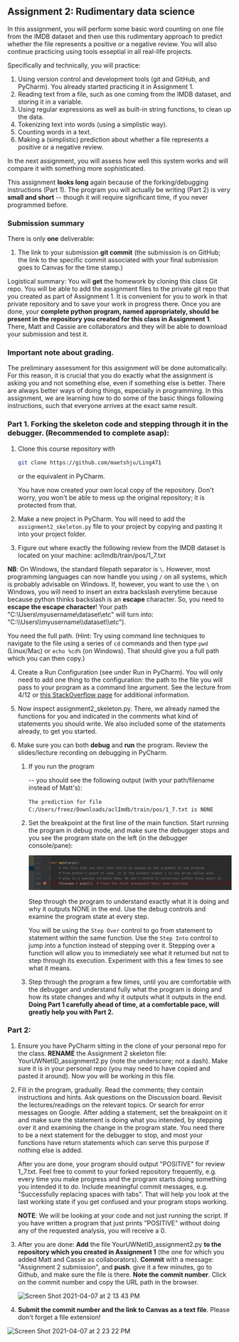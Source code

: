 ## Assignment 2: Rudimentary data science

In this assignment, you will perform some basic word counting on one  file from the IMDB dataset and then use this rudimentary approach to predict whether the file represents a positive or a negative review. You will also continue practicing using tools esseptial in all real-life projects.

Specifically and technically, you will practice:
1. Using version control and development tools (git and GitHub, and PyCharm). You already started practicing it in Assignment 1.
2. Reading text from a file, such as one coming from the IMDB dataset, and storing it in a variable.
3. Using regular expressions as well as built-in string functions, to clean up the data.
4. Tokenizing text into words (using a simplistic way).
5. Counting words in a text.
6. Making a (simplistic) prediction about whether a file represents a positive or a negative review.

In the next assignment, you will assess how well this system works and will compare it with something more sophisticated.

This assignment **looks long** again because of the forking/debugging instructions (Part 1).  The program you will actually be writing (Part 2) is very **small and short** -- though it will require significant time, if you never programmed before.

### Submission summary
There is only **one** deliverable:

1. The link to your submission **git commit** (the submission is on GitHub; the link to the specific commit associated with your final submission goes to Canvas for the time stamp.)

Logistical summary: You will **get** the homework by cloning this class Git repo. You will be able to add the assignment files to the private git repo that you created as part of Assignment 1. It is convenient for you to work in that private repository and to save your work in progress there. Once you are done, your **complete python program, named appropriately, should be present in the repository you created for this class in Assignment 1**. There, Matt and Cassie are collaborators and they will be able to download your submission and test it.

### Important note about grading.
The preliminary assessment for this assignment will be done automatically. For this reason, it is crucial that you do exactly what the assignment is asking you and not something else, even if something else is better. There are always better ways of doing things, especially in programming. In this assignment, we are learning how to do some of the basic things following instructions, such that everyone arrives at the exact same result.

### Part 1. Forking the skeleton code and stepping through it in the debugger. (Recommended to complete asap):
1. Clone this course repository with

    ```bash
    git clone https://github.com/maetshju/Ling471
    ```

    or the equivalent in PyCharm.

    You have now created your own local copy of the repository. Don't worry, you won't be able to mess up the original repository; it is protected from that.

2. Make a new project in PyCharm. You will need to add the `assignment2_skeleton.py` file to your project by copying and pasting it into your project folder.

3. Figure out where exactly the following review from the IMDB dataset is located on your machine: aclImdb/train/pos/1_7.txt

**NB**: On Windows, the standard filepath separator is `\`. However, most programming languages can now handle you using `/` on all systems, which is probably advisable on Windows. If, however, you want to use the `\` on Windows, you will need to insert an extra backslash everytime because because python thinks backslash is an **escape** character. So, you need to **escape the escape character**! Your path "C:\Users\myusername\dataset\etc" will turn into: "C:\\\Users\\\myusername\\\dataset\\\etc").

You need the full path. (Hint: Try using command line techniques to navigate to the file using a series of `cd` commands and then type `pwd` (Linux/Mac) or `echo %cd%` (on Windows). That should give you a full path which you can then copy.)

4. Create a Run Configuration (see under Run in PyCharm). You will only need to add one thing to the configuration: the path to the file you will pass to your program as a command line argument. See the lecture from 4/12 or [this StackOverflow page](https://stackoverflow.com/questions/33102272/pycharm-and-sys-argv-arguments) for additional information.

5. Now inspect assignment2_skeleton.py. There, we already named the functions for you and indicated in the comments what kind of statements you should write. We also included some of the statements already, to get you started.

6. Make sure you can both **debug** and **run** the program. Review the slides/lecture recording on debugging in PyCharm.

    1. If you run the program

        -- you should see the following output (with your path/filename instead of Matt's):

        `The prediction for file C:/Users/freez/Downloads/aclImdb/train/pos/1_7.txt is NONE`

    2. Set the breakpoint at the first line of the main function. Start running the program in debug mode, and make sure the debugger stops and you see the program state on the left (in the debugger console/pane):

        ![Initial breakpoint](https://github.com/maetshju/Ling471/raw/main/imgs/a2_initial_breakpoint.png)

        Step through the program to understand exactly what it is doing and why it outputs NONE in the end. Use the debug controls and examine the program state at every step.

         You will be using the `Step Over` control to go from statement to statement within the same function. Use the `Step Into` control to jump into a function instead of stepping over it.
         Stepping over a function will allow you to immediately see what it returned but not to step through its execution. Experiment with this a few times to see what it means.

    3. Step through the program a few times, until you are comfortable with the debugger and understand fully what the program is doing and how its state changes and why it outputs what it outputs in the end. **Doing Part 1 carefully ahead of time, at a comfortable pace, will greatly help you with Part 2.**

### Part 2:
1. Ensure you have PyCharm sitting in the clone of your personal repo for the class. **RENAME** the Assignment 2 skeleton file: YourUWNetID_assignment2.py (note the underscore; not a dash). Make sure it is in your personal repo (you may need to have copied and pasted it around). Now you will be working in this file.

1. Fill in the program, gradually. Read the comments; they contain instructions and hints. Ask questions on the Discussion board. Revisit the lectures/readings on the relevant topics. Or search for error messages on Google. After adding a statement, set the breakpoint on it and make sure the statement is doing what you intended, by stepping over it and examining the change in the program state. You need there to be a next statement for the debugger to stop, and most your functions have return statements which can serve this purpose if nothing else is added.

    After you are done, your program should output "POSITIVE" for review 1_7.txt. Feel free to commit to your forked repository frequently, e.g. every time you make progress and the program starts doing something you intended it to do. Include meaningful commit messages, e.g. "Successfully replacing spaces with tabs". That will help you look at the last working state if you get confused and your program stops working.

    **NOTE**: We will be looking at your code and not just running the script. If you have written a program that just prints "POSITIVE" without doing any of the requested analysis, you will receive a 0.

2. After you are done: **Add** the file YourUWNetID_assignment2.py **to the repository which you created in Assignment 1** (the one for which you added Matt and Cassie as collaborators).  **Commit** with a message: "Assignment 2 submission", and **push**. give it a few minutes, go to Github, and make sure the file is there. **Note the commit number**. Click on the commit number and copy the URL path in the browser.

    ![Screen Shot 2021-04-07 at 2 13 43 PM](https://user-images.githubusercontent.com/10963114/113936426-9848a980-97ac-11eb-9fd8-19370cbfa420.JPG)

3.    **Submit the commit number and the link to Canvas as a text file**. Please don't forget a file extension!

   ![Screen Shot 2021-04-07 at 2 23 22 PM](https://user-images.githubusercontent.com/10963114/113936852-3f2d4580-97ad-11eb-8cc8-7d024a3b5227.JPG)

